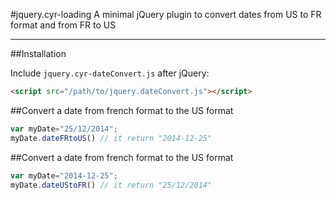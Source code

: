 #jquery.cyr-loading
A minimal jQuery plugin to convert dates from US to FR format and from FR to US


---

##Installation

Include ```jquery.cyr-dateConvert.js``` after jQuery:

```html
<script src="/path/to/jquery.dateConvert.js"></script>
```



##Convert a date from french format to the US format

```javascript
var myDate="25/12/2014";
myDate.dateFRtoUS() // it return "2014-12-25"
```

##Convert a date from french format to the US format

```javascript
var myDate="2014-12-25";
myDate.dateUStoFR() // it return "25/12/2014"
```
